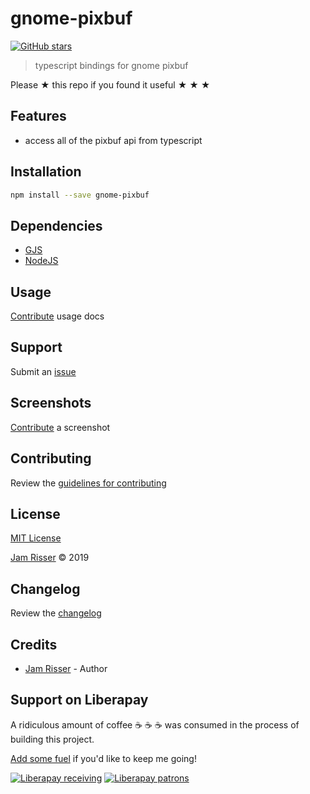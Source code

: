 # gnome-pixbuf

[![GitHub stars](https://img.shields.io/github/stars/codejamninja/gnome-pixbuf.svg?style=social&label=Stars)](https://github.com/codejamninja/gnome-pixbuf)

> typescript bindings for gnome pixbuf

Please ★ this repo if you found it useful ★ ★ ★

## Features

- access all of the pixbuf api from typescript

## Installation

```sh
npm install --save gnome-pixbuf
```

## Dependencies

- [GJS](https://wiki.gnome.org/Attic/Gjs)
- [NodeJS](https://nodejs.org)

## Usage

[Contribute](https://github.com/codejamninja/gnome-pixbuf/blob/master/CONTRIBUTING.md) usage docs

## Support

Submit an [issue](https://github.com/codejamninja/gnome-pixbuf/issues/new)

## Screenshots

[Contribute](https://github.com/codejamninja/gnome-pixbuf/blob/master/CONTRIBUTING.md) a screenshot

## Contributing

Review the [guidelines for contributing](https://github.com/codejamninja/gnome-pixbuf/blob/master/CONTRIBUTING.md)

## License

[MIT License](https://github.com/codejamninja/gnome-pixbuf/blob/master/LICENSE)

[Jam Risser](https://codejam.ninja) © 2019

## Changelog

Review the [changelog](https://github.com/codejamninja/gnome-pixbuf/blob/master/CHANGELOG.md)

## Credits

- [Jam Risser](https://codejam.ninja) - Author

## Support on Liberapay

A ridiculous amount of coffee ☕ ☕ ☕ was consumed in the process of building this project.

[Add some fuel](https://liberapay.com/codejamninja/donate) if you'd like to keep me going!

[![Liberapay receiving](https://img.shields.io/liberapay/receives/codejamninja.svg?style=flat-square)](https://liberapay.com/codejamninja/donate)
[![Liberapay patrons](https://img.shields.io/liberapay/patrons/codejamninja.svg?style=flat-square)](https://liberapay.com/codejamninja/donate)
